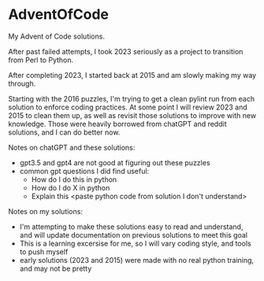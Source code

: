 # AdventOfCode

My Advent of Code solutions.

After past failed attempts, I took 2023 seriously as a project to transition from Perl to Python.

After completing 2023, I started back at 2015 and am  slowly making my way through.

Starting with the 2016 puzzles, I'm trying to get a clean pylint run from each solution to enforce coding practices. At some point I will review 2023 and 2015 to clean them up, as well as revisit those solutions to improve with new knowledge. Those were heavily borrowed from chatGPT and reddit solutions, and I can do better now.

Notes on chatGPT and these solutions:
  - gpt3.5 and gpt4 are not good at figuring out these puzzles
  - common gpt questions I did find useful:
    - How do I do this <paste Perl code> in python
	- How do I do X in python
	- Explain this <paste python code from solution I don't understand>

Notes on my solutions:
  - I'm attempting to make these solutions easy to read and understand, and will update documentation on previous solutions to meet this goal
  - This is a learning excersise for me, so I will vary coding style, and tools to push myself
  - early solutions (2023 and 2015) were made with no real python training, and may not be pretty
